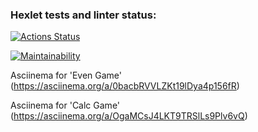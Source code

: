 ### Hexlet tests and linter status:
[![Actions Status](https://github.com/Prosto-Pasha/python-project-lvl1/workflows/hexlet-check/badge.svg)](https://github.com/Prosto-Pasha/python-project-lvl1/actions)

[![Maintainability](https://api.codeclimate.com/v1/badges/1c0d8bd5113a33bf9588/maintainability)](https://codeclimate.com/github/Prosto-Pasha/python-project-lvl1/maintainability)

Asciinema for 'Even Game' (https://asciinema.org/a/0bacbRVVLZKt19lDya4p156fR)

Asciinema for 'Calc Game' (https://asciinema.org/a/OgaMCsJ4LKT9TRSlLs9Plv6vQ)
